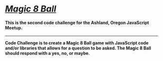 # _[Magic 8 Ball](#)_

#### This is the second code challenge for the Ashland, Oregon JavaScript Meetup.

------

**Code Challenge is to create a Magic 8 Ball game with JavaScript code and/or libraries that allows for a question to be asked.  The Magic 8 Ball should respond with a yes, no, or maybe.**
